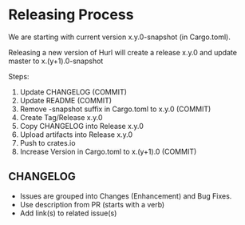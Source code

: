 # Releasing Process

We are starting with current version x.y.0-snapshot (in Cargo.toml).

Releasing a new version of Hurl will create a release x.y.0
and update master to x.(y+1).0-snapshot

Steps:
1. Update CHANGELOG (COMMIT)
2. Update README (COMMIT)
3. Remove -snapshot suffix in Cargo.toml to x.y.0 (COMMIT)
4. Create Tag/Release x.y.0 
5. Copy CHANGELOG into Release x.y.0
6. Upload artifacts into Release x.y.0
7. Push to crates.io   
8. Increase Version in Cargo.toml to x.(y+1).0 (COMMIT)


## CHANGELOG

- Issues are grouped into Changes (Enhancement) and Bug Fixes.
- Use description from PR (starts with a verb)
- Add link(s) to related issue(s)